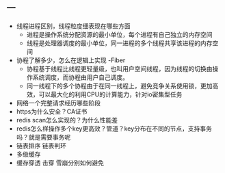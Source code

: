 ## 一
- 线程进程区别，线程粒度细表现在哪些方面
    - 进程是操作系统分配资源的最小单位，每个进程有自己独立的内存空间
    - 线程是处理器调度的最小单位，同一进程的多个线程共享该进程的内存空间
- 协程了解多少，怎么在逻辑上实现 -Fiber
    - 协程基于线程比线程更轻量级，也叫用户空间线程，因为线程的切换由操作系统调度，而协程由用户自己调度。
    - 同一线程下的多个协程由于在同一线程上，避免竞争关系使用锁，更加高效，可以最大化的利用CPU的计算能力，针对io密集型任务
- 网络一个完整请求经历哪些阶段
- https为什么安全？CA证书
- redis scan怎么实现的？为什么性能差
- redis怎么样操作多个key更高效？管道？key分布在不同的节点，支持事务吗？就是需要事务呢
- 链表排序  链表判环
- 多级缓存
- 缓存穿透 击穿 雪崩分别如何避免
